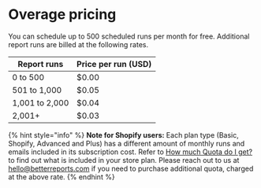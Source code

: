 # Overage pricing

You can schedule up to 500 scheduled runs per month for free. Additional report runs are billed at the following rates.

| Report runs    | Price per run (USD) |
| -------------- | ------------------- |
| 0 to 500       | $0.00               |
| 501 to 1,000   | $0.05               |
| 1,001 to 2,000 | $0.04               |
| 2,001+         | $0.03               |

{% hint style="info" %}
**Note for Shopify users:** Each plan type (Basic, Shopify, Advanced and Plus) has a different amount of monthly runs and emails included in its subscription cost. Refer to [How much Quota do I get?](https://docs.betterreports.com/shopify/store-accounts#how-much-quota-do-i-get) to find out what is included in your store plan. Please reach out to us at [hello@betterreports.com](mailto:mailto:hello@betterreports.com) if you need to purchase additional quota, charged at the above rate.
{% endhint %}

